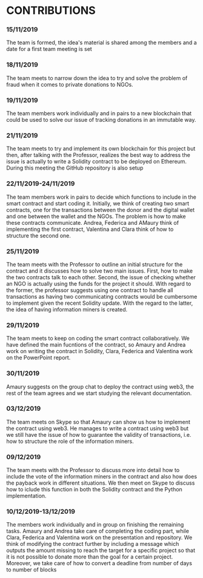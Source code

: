 # CONTRIBUTIONS 

### 15/11/2019
The team is formed, the idea's material is shared among the members and a date for a first team meeting is set

### 18/11/2019
The team meets to narrow down the idea to try and solve the problem of fraud when it comes to private donations to NGOs. 


### 19/11/2019
The team members work individually and in pairs to a new blockchain that could be used to solve our issue of tracking donations in an immutable way.

### 21/11/2019
The team meets to try and implement its own blockchain for this project but then, after talking with the Professor, realizes the best way to address the issue is actually to write a Solidity contract to be deployed on Ethereum. During this meeting the GitHub repository is also setup

### 22/11/2019-24/11/2019
The team members work in pairs to decide which functions to include in the smart contract and start coding it.
Initially, we think of creating two smart contracts, one for the transactions between the donor and the digital wallet and one between the wallet and the NGOs. The problem is how to make these contracts communicate. Andrea, Federica and AMaury think of implementing the first contract, Valentina and Clara think of how to structure the second one.

### 25/11/2019
The team meets with the Professor to outline an initial structure for the contract and it discusses how to solve two main issues. First, how to make the two contracts talk to each other. Second, the issue of checking whether an NGO is actually using the funds for the project it should. With regard to the former, the professor suggests using one contract to handle all transactions as having two communicating contracts would be cumbersome to implement given the recent Solidity update. With the regard to the latter, the idea of having information miners is created.

### 29/11/2019
The team meets to keep on coding the smart contract collaboratively. We have defined the main fucntions of the contract, so Amaury and Andrea work on writing the contract in Solidity, Clara, Federica and Valentina work on the PowerPoint report.

### 30/11/2019
Amaury suggests on the group chat to deploy the contract using web3, the rest of the team agrees and we start studying the relevant documentation.

### 03/12/2019
The team meets on Skype so that Amaury can show us how to implement the contract using web3. He manages to write a contract using web3 but we still have the issue of how to guarantee the validity of transactions, i.e. how to structure the role of the information miners.

### 09/12/2019
The team meets with the Professor to discuss more into detail how to include the vote of the information miners in the contract and also how does the payback work in different situations. We then meet on Skype to discuss how to iclude this function in both the Solidity contract and the Python implementation. 

### 10/12/2019-13/12/2019
The members work individually and in group on finishing the remaining tasks. Amaury and Andrea take care of completing the coding part, while Clara, Federica and Valentina work on the presentation and repository. We think of modifying the contract further by including a message which outputs the amount missing to reach the target for a specific project so that it is not possible to donate more than the goal for a certain project. Moreover, we take care of how to convert a deadline from number of days to number of blocks


